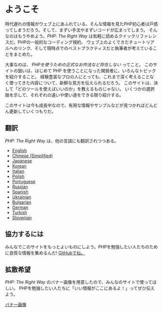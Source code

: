 # ようこそ

時代遅れの情報がウェブ上にあふれている。そんな情報を見たPHP初心者は戸惑ってしまうだろう。そして、まずい手法やまずいコードが広まってしまう。
そんなのはもうやめよう。_PHP: The Right Way_ は気軽に読めるクイックリファレンスだ。PHPの一般的なコーディング規約、
ウェブ上のよくできたチュートリアルへのリンク、そして現時点でのベストプラクティスだと執筆者が考えていることをまとめた。

大事なのは、
_PHPを使うための正式なお作法など存在しない_ ってこと。
このサイトの狙いは、はじめて PHP を使うことになった開発者に、いろんなトピックを紹介すること。
経験豊富なプロの人にとっても、これまで深く考えることなく使ってきた内容について、新鮮な見方を伝えられるだろう。
このサイトは、決して「どのツールを使えばいいのか」を教えるものじゃない。
いくつかの選択肢を示して、それぞれの違いや使い道をできる限り紹介する。

このサイトは今も成長中なので、有用な情報やサンプルなどが見つかればどんどん更新していくつもりだ。

## 翻訳

_PHP: The Right Way_ は、他の言語にも翻訳されつつある。

* [English](http://www.phptherightway.com)
* [Chinese (Simplified)](http://wulijun.github.com/php-the-right-way)
* [Japanese](http://ja.phptherightway.com)
* [Korean](http://wafe.github.io/php-the-right-way/)
* [Italian](http://it.phptherightway.com/)
* [Polish](http://pl.phptherightway.com/)
* [Portuguese](http://br.phptherightway.com/)
* [Russian](http://getjump.github.io/ru-php-the-right-way)
* [Spanish](http://phpdevenezuela.github.io/php-the-right-way/)
* [Ukrainian](http://iflista.github.com/php-the-right-way/)
* [Bulgarian](http://bg.phptherightway.com/)
* [German](http://rwetzlmayr.github.io/php-the-right-way/)
* [Turkish](http://hkulekci.github.io/php-the-right-way/)
* [Slovenian](http://sl.phptherightway.com)

## 協力するには

みんなでこのサイトをもっとよいものにしよう。PHPを勉強したい人たちのために良質な情報を集めるんだ! [GitHubでね。][1]

## 拡散希望

_PHP: The Right Way_ のバナー画像を用意したので、みんなのサイトで使ってほしい。
PHPを勉強したい人たちに「いい情報がここにあるよ！」ってぜひ伝えよう。

[バナー画像][2]

[1]: https://github.com/codeguy/php-the-right-way/tree/gh-pages
[2]: /banners.html
